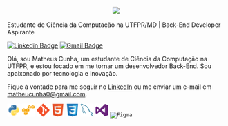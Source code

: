 <p align="center">
  <a href="https://github.com/DenverCoder1/readme-typing-svg"><img src="https://readme-typing-svg.herokuapp.com?font=Time+New+Roman&color=cyan&size=25&center=true&vCenter=true&width=600&height=100&lines=Matheus+Cunha..&hearts;++;+Back-End+Developer,;Computer+Science+Student"></a>
</p>

Estudante de Ciência da Computação na UTFPR/MD | Back-End Developer Aspirante 

[![Linkedin Badge](https://img.shields.io/badge/-Matheus%20Cunha-0077B5?style=flat-square&logo=Linkedin&logoColor=white&link=https://www.linkedin.com/in/matheus-cunha1/)](https://www.linkedin.com/in/matheus-cunha1/) 
[![Gmail Badge](https://img.shields.io/badge/-matheus.cunha@email.com-0077B5?style=flat-square&logo=Gmail&logoColor=white&link=mailto:matheucunha0@gmail.com)](mailto:matheucunha0@gmail.com)


Olá, sou Matheus Cunha, um estudante de Ciência da Computação na UTFPR, e estou focado em me tornar um desenvolvedor Back-End. Sou apaixonado por tecnologia e inovação.

Fique à vontade para me seguir no [LinkedIn](https://www.linkedin.com/in/matheus-cunha1/) ou me enviar um e-mail em [matheucunha0@gmail.com](mailto:matheucunha0@gmail.com).

<code><img height="30" alt="Python" src="https://raw.githubusercontent.com/devicons/devicon/master/icons/python/python-original.svg"></code>
<code><img height="30" alt="AWS" src="https://raw.githubusercontent.com/devicons/devicon/master/icons/amazonwebservices/amazonwebservices-original.svg"></code>
<code><img height="30" alt="Git" src="https://raw.githubusercontent.com/devicons/devicon/master/icons/git/git-original.svg"></code>
<code><img height="30" alt="HTML5" src="https://raw.githubusercontent.com/devicons/devicon/master/icons/html5/html5-original.svg"></code>
<code><img height="30" alt="CSS3" src="https://raw.githubusercontent.com/devicons/devicon/master/icons/css3/css3-original.svg"></code>
<code><img height="30" alt="SQL" src="https://raw.githubusercontent.com/devicons/devicon/master/icons/mysql/mysql-original.svg"></code>
<code><img height="30" alt="Visual Studio Code" src="https://raw.githubusercontent.com/devicons/devicon/master/icons/visualstudio/visualstudio-plain.svg"></code>
<code><img height="30" alt="Figma" src="https://cdn.sanity.io/images/599r6htc/localized/46a76c802176eb17b04e12108de7e7e0f3736dc6-1024x1024.png?w=804&h=804&q=75&fit=max&auto=format"></code>

